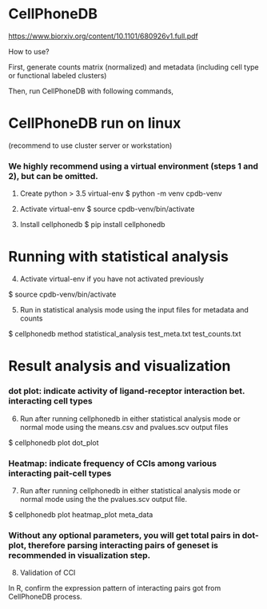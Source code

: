 # CellPhoneDB

https://www.biorxiv.org/content/10.1101/680926v1.full.pdf

How to use?

First, generate counts matrix (normalized) and metadata (including cell type or functional labeled clusters)

Then, run CellPhoneDB with following commands,

# CellPhoneDB run on linux 
(recommend to use cluster server or workstation)

### We highly recommend using a virtual environment (steps 1 and 2), but can be omitted.

1. Create python > 3.5 virtual-env
$ python -m venv cpdb-venv


2. Activate virtual-env
$ source cpdb-venv/bin/activate


3. Install cellphonedb
$ pip install cellphonedb

# Running with statistical analysis
4. Activate virtual-env if you have not activated previously

$ source cpdb-venv/bin/activate


5. Run in statistical analysis mode using the input files for metadata and counts

$ cellphonedb method statistical_analysis test_meta.txt test_counts.txt

# Result analysis and visualization

### dot plot: indicate activity of ligand-receptor interaction bet. interacting cell types
6. Run after running cellphonedb in either statistical analysis mode or normal mode using the means.csv and pvalues.scv output files

$ cellphonedb plot dot_plot

### Heatmap: indicate frequency of CCIs among various interacting pait-cell types
7. Run after running cellphonedb in either statistical analysis mode or normal mode using the the pvalues.scv output file.

$ cellphonedb plot heatmap_plot meta_data

### Without any optional parameters, you will get total pairs in dot-plot, therefore parsing interacting pairs of geneset is recommended in visualization step. 

8. Validation of CCI

In R, confirm the expression pattern of interacting pairs got from CellPhoneDB process. 
